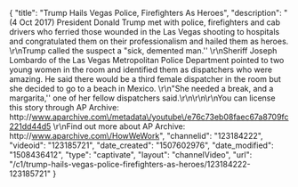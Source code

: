 {
    "title": "Trump Hails Vegas Police, Firefighters As Heroes",
    "description": "(4 Oct 2017) President Donald Trump met with police, firefighters and cab drivers who ferried those wounded in the Las Vegas shooting to hospitals and congratulated them on their professionalism and hailed them as heroes. \r\nTrump called the suspect a \"sick, demented man.'' \r\nSheriff Joseph Lombardo of the Las Vegas Metropolitan Police Department pointed to two young women in the room and identified them as dispatchers who were amazing. He said there would be a third female dispatcher in the room but she decided to go to a beach in Mexico. \r\n\"She needed a break, and a margarita,'' one of her fellow dispatchers said.\r\n\r\n\r\nYou can license this story through AP Archive: http:\/\/www.aparchive.com\/metadata\/youtube\/e76c73eb08faec67a8709fc221dd44d5 \r\nFind out more about AP Archive: http:\/\/www.aparchive.com\/HowWeWork",
    "channelid": "123184222",
    "videoid": "123185721",
    "date_created": "1507602976",
    "date_modified": "1508436412",
    "type": "captivate",
    "layout": "channelVideo",
    "url": "\/c1\/trump-hails-vegas-police-firefighters-as-heroes\/123184222-123185721"
}